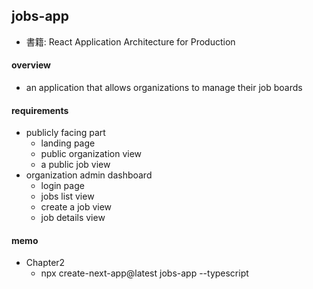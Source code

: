 ## jobs-app

- 書籍: React Application Architecture for Production

#### overview
- an application that allows organizations to manage their job boards

#### requirements
- publicly facing part
    - landing page
    - public organization view
    - a public job view   
- organization admin dashboard
    - login page
    - jobs list view
    - create a job view
    - job details view

#### memo
- Chapter2
    - npx create-next-app@latest jobs-app --typescript